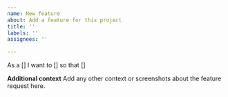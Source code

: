 ```yaml
---
name: New feature
about: Add a feature for this project
title: ''
labels: ''
assignees: ''

---
```


As a [] I want to [] so that []

**Additional context**
Add any other context or screenshots about the feature request here.

